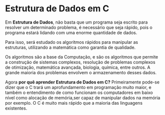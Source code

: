 # Estrutura de Dados em C

Em **Estrutura de Dados**, não basta que um programa seja escrito para resolver um determinado problema, é necessário que seja rápido, pois o programa estará lidando com uma enorme quantidade de dados.

Para isso, será estudado os algoritmos rápidos para manipular as estruturas, utilizando a matemática como garantia de qualidade. 

Os algoritmos são a base da Computação, e são os algoritmos que permite a construção de sistemas complexos, resolução de problemas complexos de otimização, matemática avançada, biologia, química, entre outros. A grande maioria dos problemas envolvem o armazenamento desses dados.

Agora **por quê aprender Estrutura de Dados em C?** Primeiramente pode-se dizer que o C trará um aprofundamento em programação muito maior, e também o entendimento de como funcionam os computadores em baixo nível como alocação de memória,ser capaz de manipular dados na memória por exemplo. O C é muito mais rápido que a maioria das linguagens existentes.
